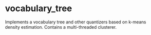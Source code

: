 vocabulary_tree
==========================

Implements a vocabulary tree and other quantizers based on k-means density estimation.
Contains a multi-threaded clusterer.